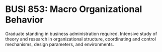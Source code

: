 # BUSI 853: Macro Organizational Behavior

Graduate standing in business administration required. Intensive study of theory and research in organizational structure, coordinating and control mechanisms, design parameters, and environments.